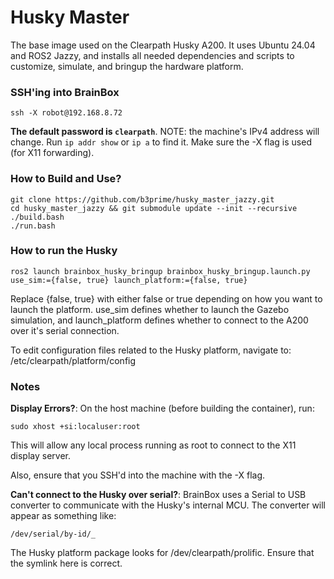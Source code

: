 Husky Master
=============

The base image used on the Clearpath Husky A200. It uses Ubuntu 24.04 and ROS2 Jazzy, and installs all needed dependencies and scripts to customize, simulate, and bringup the hardware platform.

### SSH'ing into BrainBox
```
ssh -X robot@192.168.8.72
```
**The default password is ```clearpath```**. NOTE: the machine's IPv4 address will change. Run ```ip addr show``` or ```ip a``` to find it. Make sure the -X flag is used (for X11 forwarding).

### How to Build and Use?
```
git clone https://github.com/b3prime/husky_master_jazzy.git
cd husky_master_jazzy && git submodule update --init --recursive
./build.bash
./run.bash
```

### How to run the Husky
```
ros2 launch brainbox_husky_bringup brainbox_husky_bringup.launch.py use_sim:={false, true} launch_platform:={false, true}
```
Replace {false, true} with either false or true depending on how you want to launch the platform. use_sim defines whether to launch the Gazebo simulation, and launch_platform defines whether to connect to the A200 over it's serial connection.

To edit configuration files related to the Husky platform, navigate to: /etc/clearpath/platform/config

### Notes

**Display Errors?**: On the host machine (before building the container), run:
```
sudo xhost +si:localuser:root
```
This will allow any local process running as root to connect to the X11 display server.

Also, ensure that you SSH'd into the machine with the -X flag.

**Can't connect to the Husky over serial?**: BrainBox uses a Serial to USB converter to communicate with the Husky's internal MCU. The converter will appear as something like:
```
/dev/serial/by-id/_
```
The Husky platform package looks for /dev/clearpath/prolific. Ensure that the symlink here is correct.


